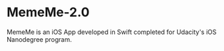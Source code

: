 # MemeMe-2.0
MemeMe is an iOS App developed in Swift completed for Udacity's iOS Nanodegree program.
